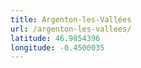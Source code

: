 ```yaml
---
title: Argenton-les-Vallées
url: /argenton-les-vallees/
latitude: 46.9854396
longitude: -0.4500035
---
```

